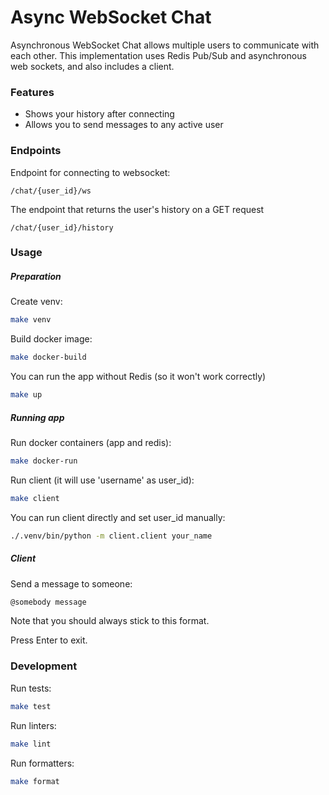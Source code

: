 # Async WebSocket Chat
Asynchronous WebSocket Chat allows multiple users to communicate with each other.
This implementation uses Redis Pub/Sub and asynchronous web sockets, and also includes a client.

### Features
- Shows your history after connecting
- Allows you to send messages to any active user


### Endpoints
Endpoint for connecting to websocket:
```
/chat/{user_id}/ws
```

The endpoint that returns the user's history on a GET request
```
/chat/{user_id}/history
```

### Usage

##### Preparation
Create venv:
```bash
make venv
```

Build docker image:
```bash
make docker-build
```

You can run the app without Redis (so it won't work correctly)
```bash
make up
```

##### Running app
Run docker containers (app and redis):
```bash
make docker-run
```

Run client (it will use 'username' as user_id):
```bash
make client
```

You can run client directly and set user_id manually:
```bash
./.venv/bin/python -m client.client your_name
```

##### Client
Send a message to someone:
```bash
@somebody message
```
Note that you should always stick to this format.

Press Enter to exit.


### Development
Run tests:
```bash
make test
```

Run linters:
```bash
make lint
```

Run formatters:
```bash
make format
```